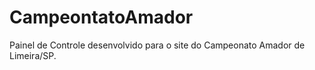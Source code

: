 # CampeontatoAmador
Painel de Controle desenvolvido para o site do Campeonato Amador de Limeira/SP.
